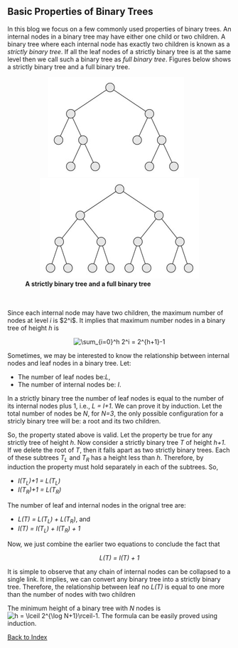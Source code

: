 ## Basic Properties of Binary Trees

In this blog we focus on a few commonly used properties of binary trees. An 
internal nodes in a binary tree may have either one child or two children. 
A binary tree where each internal node has exactly two children is known as a
<i>strictly binary tree</i>. 
If all the leaf nodes of a strictly binary tree is at the same level then
we call such a binary tree as <i>full binary tree</i>. Figures below shows a strictly binary tree and a full binary tree.

<figure>
  <div align="center"><img src="../images/strictlyBinary.jpg">&nbsp;&nbsp;&nbsp;&nbsp;<img src="../images/fullBinary.jpg"></div>
  <figcaption><b>A strictly  binary tree and a full binary tree</b></figcaption>
</figure> 
<br>
<br />
Since each internal node may have two children, the maximum number of nodes
at level <i>i</i> is $2^i$. It implies that maximum number nodes in
a binary tree of height <i>h</i> is
<p align="center"><img src="https://latex.codecogs.com/svg.image?\sum_{i=0}^h&space;2^i&space;=&space;2^{h&plus;1}-1." title="\sum_{i=0}^h 2^i = 2^{h+1}-1" /></p>


Sometimes, we may be interested to know the relationship between internal
nodes and leaf nodes in a binary tree. Let:
<ul>
<li>The number of leaf nodes be:<i>L</i>,</li>
<li>The number of internal nodes be: <i>I</i>.
</ul>
In a strictly binary tree the number of leaf nodes is equal to the number of
its internal nodes plus 1, i.e., <i>L = I+1</i>. We can prove it by induction.
Let the total number of nodes be <i>N</i>, for <i>N=3</i>, the only possible
configuration for a stricly binary tree will be: a root and its two children. 

So, the property stated above is valid. Let the property be true for any
strictly tree of height <i>h</i>. Now consider a strictly binary tree 
<i>T</i> of height <i>h+1</i>. If we delete the root of <i>T</i>, then it
falls apart as two strictly binary trees. Each of these subtrees
<i>T<sub>L</sub></i> and <i>T<sub>R</sub></i> has a height less than 
<i>h</i>. Therefore, by induction the property must hold separately in each 
of the subtrees. So,
<ul>
    <li><i>I(T<sub>L</sub>)+1 = L(T<sub>L</sub>)</i> </li>
    <li><i>I(T<sub>R</sub>)+1 = L(T<sub>R</sub>)</i> </li>
</ul>

The number of leaf and internal nodes in the orignal tree are:

<ul>
    <li><i>L(T) = L(T<sub>L</sub>) + L(T<sub>R</sub>)</i>, and</li>
    <li><i>I(T) = I(T<sub>L</sub>) + I(T<sub>R</sub>) + 1</i></li>
 </ul>

Now, we just combine the earlier two equations to conclude the fact that 
<p align="center"><i>L(T) = I(T) + 1</i></p>

It is simple to observe that any chain of internal nodes can be collapsed to
a single link. It implies, we can convert any binary tree into a strictly
binary tree. Therefore, the relationship between leaf no
<i>L(T)</i> is equal to one more than the number of nodes with two children 

The minimum height of a binary tree with <i>N</i> nodes is <img src="https://latex.codecogs.com/svg.image?h&space;=&space;\lceil&space;2^{\log&space;N&plus;1}\rceil-1." title="h = \lceil 2^{\log N+1}\rceil-1." /> 
The formula can be easily proved using induction.

[Back to Index](../index.md)


